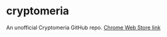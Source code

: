cryptomeria
===========

An unofficial Cryptomeria GitHub repo.
[Chrome Web Store link](cryptomeria%20===========%20%20An%20unofficial%20Cryptomeria%20GitHub%20repo.%20https://chrome.google.com/webstore/detail/abiadiledgihphjlhgaodbelkgipcdcb)
